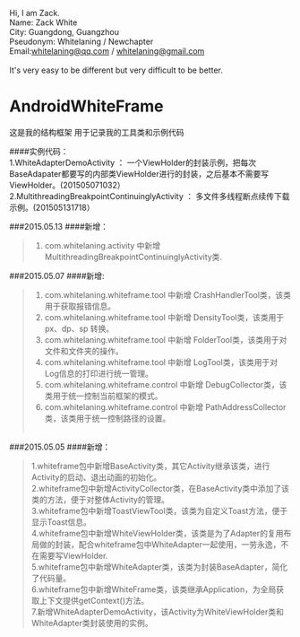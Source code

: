 Hi, I am Zack.<br>
Name: Zack White<br>
City: Guangdong, Guangzhou<br>
Pseudonym: Whitelaning / Newchapter<br>
Email:whitelaning@qq.com / whitelaning@gmail.com<br><br>
It's very easy to be different but very difficult to be better.

# AndroidWhiteFrame
这是我的结构框架
用于记录我的工具类和示例代码

####实例代码：<br>
1.WhiteAdapterDemoActivity ： 一个ViewHolder的封装示例，把每次BaseAdapater都要写的内部类ViewHolder进行的封装，之后基本不需要写ViewHolder。(201505071032）
2.MultithreadingBreakpointContinuinglyActivity ：
多文件多线程断点续传下载示例。(201505131718）

###2015.05.13
####新增：
>1. com.whitelaning.activity 中新增 MultithreadingBreakpointContinuinglyActivity类.

###2015.05.07
####新增:
>1. com.whitelaning.whiteframe.tool 中新增 CrashHandlerTool类，该类用于获取报错信息。<br>
>2. com.whitelaning.whiteframe.tool 中新增 DensityTool类，该类用于px、dp、sp 转换。<br>
>3. com.whitelaning.whiteframe.tool 中新增 FolderTool类，该类用于对文件和文件夹的操作。<br>
>4. com.whitelaning.whiteframe.tool 中新增 LogTool类，该类用于对Log信息的打印进行统一管理。<br>
>5. com.whitelaning.whiteframe.control 中新增 DebugCollector类，该类用于统一控制当前框架的模式。<br>
>6. com.whitelaning.whiteframe.control 中新增 PathAddressCollector类，该类用于统一控制路径的设置。<br><br>

###2015.05.05
####新增：
>1.whiteframe包中新增BaseActivity类，其它Activity继承该类，进行Activity的启动、退出动画的初始化。<br>
>2.whiteframe包中新增ActivityCollector类，在BaseActivity类中添加了该类的方法，便于对整体Activity的管理。<br>
>3.whiteframe包中新增ToastViewTool类，该类为自定义Toast方法，便于显示Toast信息。<br>
>4.whiteframe包中新增WhiteViewHolder类，该类是为了Adapter的复用布局做的封装，配合whiteframe包中WhiteAdapter一起使用，一劳永逸，不在需要写ViewHolder.<br>
>5.whiteframe包中新增WhiteAdapter类，该类为封装BaseAdapter，简化了代码量。<br>
>6.whiteframe包中新增WhiteFrame类，该类继承Application，为全局获取上下文提供getContext()方法。<br>
>7.新增WhiteAdapterDemoActivity，该Activity为WhiteViewHolder类和WhiteAdapter类封装使用的实例。<br>
